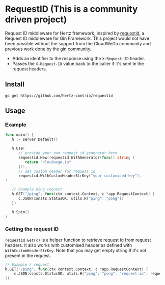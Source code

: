 # RequestID (This is a community driven project)
 
Request ID middleware for Hertz framework, inspired by [requestid](https://github.com/gin-contrib/requestid), a Request ID middleware for Gin Framework.
This project would not have been possible without the support from the CloudWeGo community and previous work done by the gin community.

- Adds an identifier to the response using the `X-Request-ID` header. 
- Passes the `X-Request-ID` value back to the caller if it's sent in the request headers.


## Install
```shell
go get https://github.com/hertz-contrib/requestid
```

## Usage
### Example

```go
func main() {
   h := server.Default()

   h.Use(
      // provide your own request id generator here 
      requestid.New(requestid.WithGenerator(func() string {
         return "cloudwego.io"
      })),
      // set custom header for request id
      requestid.WithCustomHeaderStrKey("your-customised-key"),
)

   // Example ping request.
   h.GET("/ping", func(ctx context.Context, c *app.RequestContext) {
      c.JSON(consts.StatusOK, utils.H{"ping": "pong"})
   })

   h.Spin()
}
```

### Getting the request ID

`requestid.Get(c)` is a helper function to retrieve request id from request headers. It also works with customised header as defined with `WithCustomHeaderStrKey`. 
Note that you may get empty string if it's not present in the request.

```go
// Example / request.
h.GET("/ping", func(ctx context.Context, c *app.RequestContext) {
    c.JSON(consts.StatusOK, utils.H{"ping": "pong", "request-id": requestid.Get(c)})
})
```